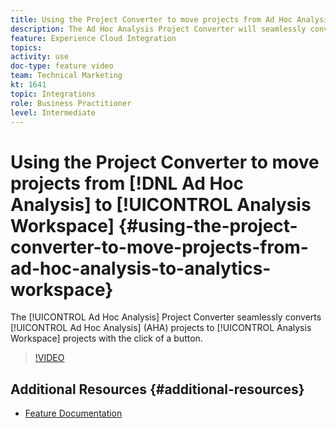 ```yaml
---
title: Using the Project Converter to move projects from Ad Hoc Analysis to Analytics Workspace
description: The Ad Hoc Analysis Project Converter will seamlessly convert Ad Hoc Analysis (AHA) projects to Analysis Workspace projects with the click of a button.
feature: Experience Cloud Integration
topics: 
activity: use
doc-type: feature video
team: Technical Marketing
kt: 1641
topic: Integrations
role: Business Practitioner
level: Intermediate
---
```


# Using the Project Converter to move projects from [!DNL Ad Hoc Analysis] to [!UICONTROL Analysis Workspace] {#using-the-project-converter-to-move-projects-from-ad-hoc-analysis-to-analytics-workspace}

The [!UICONTROL Ad Hoc Analysis] Project Converter seamlessly converts [!UICONTROL Ad Hoc Analysis] (AHA) projects to [!UICONTROL Analysis Workspace] projects with the click of a button.

>[!VIDEO](https://video.tv.adobe.com/v/23118/?quality=12)

## Additional Resources {#additional-resources}

* [Feature Documentation](https://marketing.adobe.com/resources/help/en_US/analytics/aha2aw/)
